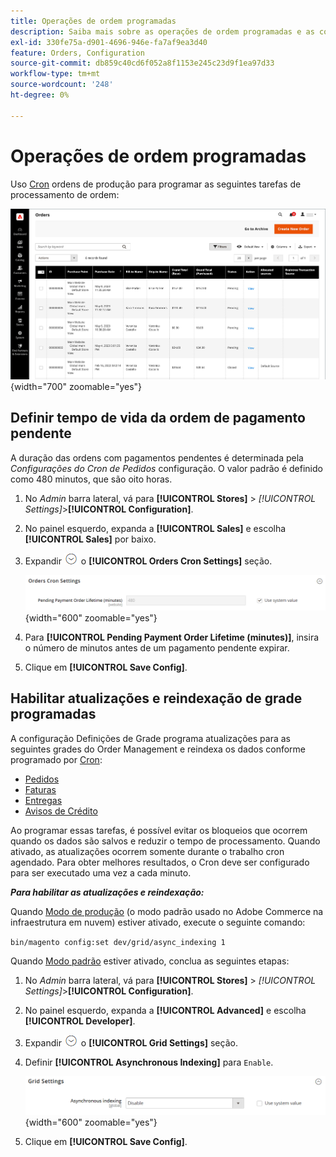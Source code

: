```yaml
---
title: Operações de ordem programadas
description: Saiba mais sobre as operações de ordem programadas e as configurações de cron de ordens que oferecem suporte a essa funcionalidade.
exl-id: 330fe75a-d901-4696-946e-fa7af9ea3d40
feature: Orders, Configuration
source-git-commit: db859c40cd6f052a8f1153e245c23d9f1ea97d33
workflow-type: tm+mt
source-wordcount: '248'
ht-degree: 0%

---
```


# Operações de ordem programadas

Uso [Cron](../systems/cron.md) ordens de produção para programar as seguintes tarefas de processamento de ordem:

![Grade de pedidos](./assets/orders-grid.png){width="700" zoomable="yes"}

## Definir tempo de vida da ordem de pagamento pendente

A duração das ordens com pagamentos pendentes é determinada pela _Configurações do Cron de Pedidos_ configuração. O valor padrão é definido como 480 minutos, que são oito horas.

1. No _Admin_ barra lateral, vá para **[!UICONTROL Stores]** > _[!UICONTROL Settings]_>**[!UICONTROL Configuration]**.

1. No painel esquerdo, expanda a **[!UICONTROL Sales]** e escolha **[!UICONTROL Sales]** por baixo.

1. Expandir ![Seletor de expansão](../assets/icon-display-expand.png) o **[!UICONTROL Orders Cron Settings]** seção.

   ![Configurações do Cron de Pedidos](../configuration-reference/sales/assets/sales-orders-cron-settings.png){width="600" zoomable="yes"}

1. Para **[!UICONTROL Pending Payment Order Lifetime (minutes)]**, insira o número de minutos antes de um pagamento pendente expirar.

1. Clique em **[!UICONTROL Save Config]**.

## Habilitar atualizações e reindexação de grade programadas

A configuração Definições de Grade programa atualizações para as seguintes grades do Order Management e reindexa os dados conforme programado por [Cron](../systems/cron.md):

- [Pedidos](orders.md#orders-workspace)
- [Faturas](invoices.md)
- [Entregas](shipments.md)
- [Avisos de Crédito](credit-memos.md)

Ao programar essas tarefas, é possível evitar os bloqueios que ocorrem quando os dados são salvos e reduzir o tempo de processamento. Quando ativado, as atualizações ocorrem somente durante o trabalho cron agendado. Para obter melhores resultados, o Cron deve ser configurado para ser executado uma vez a cada minuto.

**_Para habilitar as atualizações e reindexação:_**

Quando [Modo de produção](https://experienceleague.adobe.com/docs/commerce-operations/configuration-guide/setup/application-modes.html#production-mode) (o modo padrão usado no Adobe Commerce na infraestrutura em nuvem) estiver ativado, execute o seguinte comando:

``bin/magento config:set dev/grid/async_indexing 1``

Quando [Modo padrão](https://experienceleague.adobe.com/docs/commerce-operations/configuration-guide/setup/application-modes.html#default-mode) estiver ativado, conclua as seguintes etapas:

1. No _Admin_ barra lateral, vá para **[!UICONTROL Stores]** > _[!UICONTROL Settings]_>**[!UICONTROL Configuration]**.

1. No painel esquerdo, expanda a **[!UICONTROL Advanced]** e escolha **[!UICONTROL Developer]**.

1. Expandir ![Seletor de expansão](../assets/icon-display-expand.png) o **[!UICONTROL Grid Settings]** seção.

1. Definir **[!UICONTROL Asynchronous Indexing]** para `Enable`.

   ![Configurações da grade](../configuration-reference/advanced/assets/developer-grid-settings.png){width="600" zoomable="yes"}

1. Clique em **[!UICONTROL Save Config]**.
